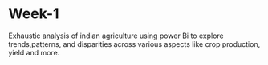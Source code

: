 # Week-1
Exhaustic analysis of indian agriculture using power Bi to explore trends,patterns, and disparities across various aspects like crop production, yield and more.

